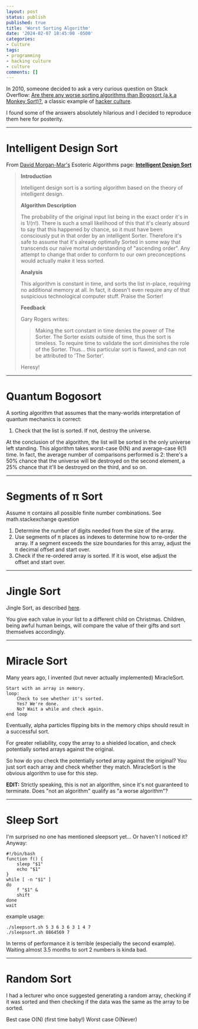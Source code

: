 ```yaml
---
layout: post
status: publish
published: true
title: 'Worst Sorting Algorithm'
date: '2024-02-07 18:45:00 -0500'
categories:
- Culture
tags:
- programming
- hacking culture
- culture
comments: []
---
```


In 2010, someone decided to ask a very curious question on Stack Overflow: [Are there any worse sorting algorithms than Bogosort (a.k.a Monkey Sort)?](https://stackoverflow.com/questions/2609857/are-there-any-worse-sorting-algorithms-than-bogosort-a-k-a-monkey-sort), a classic example of [hacker culture](https://www.catb.org/~esr/faqs/hacker-howto.html#style).

I found some of the answers absolutely hilarious and I decided to reproduce them here for posterity.

---

# Intelligent Design Sort

From [David Morgan-Mar's](http://www.dangermouse.net/esoteric/) Esoteric Algorithms page: [**Intelligent Design Sort**](http://www.dangermouse.net/esoteric/intelligentdesignsort.html)

> **Introduction**
>
> Intelligent design sort is a sorting algorithm based on the theory of intelligent design.
>
> **Algorithm Description**
>
> The probability of the original input list being in the exact order it's in is 1/(n!). There is such a small likelihood of this that it's clearly absurd to say that this happened by chance, so it must have been consciously put in that order by an intelligent Sorter. Therefore it's safe to assume that it's already optimally Sorted in some way that transcends our naïve mortal understanding of "ascending order". Any attempt to change that order to conform to our own preconceptions would actually make it less sorted.
>
> **Analysis**
>
> This algorithm is constant in time, and sorts the list in-place, requiring no additional memory at all. In fact, it doesn't even require any of that suspicious technological computer stuff. Praise the Sorter!
>
> **Feedback**
>
> Gary Rogers writes:
> > Making the sort constant in time denies the power of The Sorter. The Sorter exists outside of time, thus the sort is timeless. To require time to validate the sort diminishes the role of the Sorter. Thus... this particular sort is flawed, and can not be attributed to 'The Sorter'.
>
> Heresy!

---

# Quantum Bogosort

A sorting algorithm that assumes that the many-worlds interpretation of quantum mechanics is correct:

1. Check that the list is sorted. If not, destroy the universe.

At the conclusion of the algorithm, the list will be sorted in the only universe left standing. This algorithm takes worst-case Θ(N) and average-case θ(1) time. In fact, the average number of comparisons performed is 2: there's a 50% chance that the universe will be destroyed on the second element, a 25% chance that it'll be destroyed on the third, and so on.

---

# Segments of π Sort

Assume π contains all possible finite number combinations. See math.stackexchange question

1. Determine the number of digits needed from the size of the array.
2. Use segments of π places as indexes to determine how to re-order the array. If a segment exceeds the size boundaries for this array, adjust the π decimal offset and start over.
3. Check if the re-ordered array is sorted. If it is woot, else adjust the offset and start over.

---

# Jingle Sort

Jingle Sort, as described [here](http://www.youtube.com/watch?v=kbzIbvWsDb0).

You give each value in your list to a different child on Christmas. Children, being awful human beings, will compare the value of their gifts and sort themselves accordingly.

---

# Miracle Sort

Many years ago, I invented (but never actually implemented) MiracleSort.

```
Start with an array in memory.
loop:
    Check to see whether it's sorted.
    Yes? We're done.
    No? Wait a while and check again.
end loop
```

Eventually, alpha particles flipping bits in the memory chips should result in a successful sort.

For greater reliability, copy the array to a shielded location, and check potentially sorted arrays against the original.

So how do you check the potentially sorted array against the original? You just sort each array and check whether they match. MiracleSort is the obvious algorithm to use for this step.

**EDIT:** Strictly speaking, this is not an algorithm, since it's not guaranteed to terminate. Does "not an algorithm" qualify as "a worse algorithm"?

---

# Sleep Sort

I'm surprised no one has mentioned sleepsort yet... Or haven't I noticed it? Anyway:

```
#!/bin/bash
function f() {
    sleep "$1"
    echo "$1"
}
while [ -n "$1" ]
do
    f "$1" &
    shift
done
wait
```

example usage:

```
./sleepsort.sh 5 3 6 3 6 3 1 4 7
./sleepsort.sh 8864569 7
```

In terms of performance it is terrible (especially the second example). Waiting almost 3.5 months to sort 2 numbers is kinda bad.

---

# Random Sort

I had a lecturer who once suggested generating a random array, checking if it was sorted and then checking if the data was the same as the array to be sorted.

Best case O(N) (first time baby!) Worst case O(Never)
